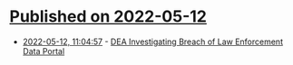 # [Published on 2022-05-12](index.md)

* [2022-05-12, 11:04:57](https://news.ycombinator.com/item?id=31352213) - [DEA Investigating Breach of Law Enforcement Data Portal](https://krebsonsecurity.com/2022/05/dea-investigating-breach-of-law-enforcement-data-portal/)
